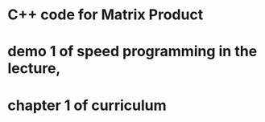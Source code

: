 # C++ code for Matrix Product 
# demo 1 of speed programming in the lecture, 
# chapter 1 of curriculum
